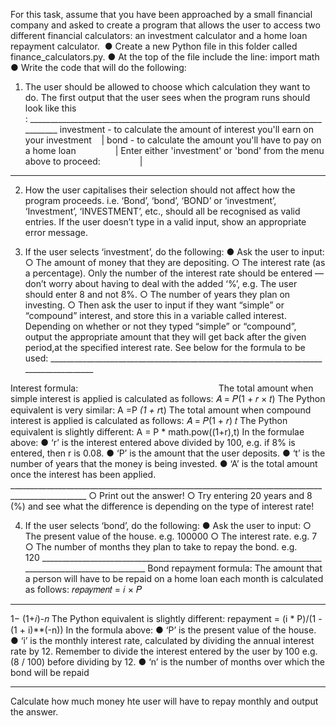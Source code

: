 For this task, assume that you have been approached by a small financial
company and asked to create a program that allows the user to access two
different financial calculators: an investment calculator and a home loan
repayment calculator. 
● Create a new Python file in this folder called finance_calculators.py.
● At the top of the file include the line: import math
● Write the code that will do the following:

1. The user should be allowed to choose which calculation they want to do.
The first output that the user sees when the program runs should look like
this : _________________________________________________________________________________
investment - to calculate the amount of interest you'll earn on your investment    |
bond - to calculate the amount you'll have to pay on a home loan                |
Enter either 'investment' or 'bond' from the menu above to proceed:                |
__________________________________________________________________________________

2. How the user capitalises their selection should not affect how the
program proceeds. i.e. ‘Bond’, ‘bond’, ‘BOND’ or ‘investment’, ‘Investment’,
‘INVESTMENT’, etc., should all be recognised as valid entries. If the user
doesn’t type in a valid input, show an appropriate error message.

3. If the user selects ‘investment’, do the following:
● Ask the user to input:
○ The amount of money that they are depositing.
○ The interest rate (as a percentage). Only the number of the interest
rate should be entered — don’t worry about having to deal with the
added ‘%’, e.g. The user should enter 8 and not 8%.
○ The number of years they plan on investing.
○ Then ask the user to input if they want “simple” or “compound”
interest, and store this in a variable called interest. Depending on
whether or not they typed “simple” or “compound”, output the
appropriate amount that they will get back after the given period,at the specified interest rate. See below for the formula to be used: _____________________________________________________________________________________

Interest formula:                                                        
The total amount when simple interest is applied is calculated as
follows: 𝐴 = 𝑃(1 + 𝑟 × 𝑡)
The Python equivalent is very similar: A =P *(1 + r*t)
The total amount when compound interest is applied is calculated as
follows: 𝐴 = 𝑃(1 + 𝑟)
𝑡
The Python equivalent is slightly different: A = P * math.pow((1+r),t)
In the formulae above:
● ‘r’ is the interest entered above divided by 100, e.g. if 8% is entered,
then r is 0.08.
● ‘P’ is the amount that the user deposits.
● ‘t’ is the number of years that the money is being invested.
● ‘A’ is the total amount once the interest has been applied.
_________________________________________________________________________________________________ ○ Print out the answer!
○ Try entering 20 years and 8 (%) and see what the difference is
depending on the type of interest rate!

4. If the user selects ‘bond’, do the following:
● Ask the user to input:
○ The present value of the house. e.g. 100000
○ The interest rate. e.g. 7
○ The number of months they plan to take to repay the bond. e.g. 120 ____________________________________________________________________________________________________
Bond repayment formula:
The amount that a person will have to be repaid on a home loan each
month is calculated as follows: 𝑟𝑒𝑝𝑎𝑦𝑚𝑒𝑛𝑡 =
𝑖 × 𝑃
_____
1− (1+𝑖)-𝑛
The Python equivalent is slightly different:
repayment = (i * P)/(1 - (1 + i)**(-n))
In the formula above:
● ‘P’ is the present value of the house.
● ‘i’ is the monthly interest rate, calculated by dividing the annual
interest rate by 12. Remember to divide the interest entered by
the user by 100 e.g. (8 / 100) before dividing by 12.
● ‘n’ is the number of months over which the bond will be repaid
___________________________________________________________________________________________________
Calculate how much money hte user will have to repay monthly and output the answer.